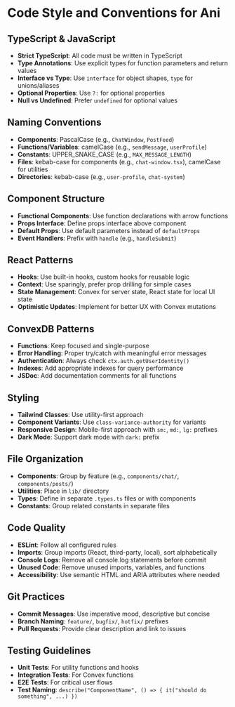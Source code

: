 # Code Style and Conventions for Ani

## TypeScript & JavaScript
- **Strict TypeScript**: All code must be written in TypeScript
- **Type Annotations**: Use explicit types for function parameters and return values
- **Interface vs Type**: Use `interface` for object shapes, `type` for unions/aliases
- **Optional Properties**: Use `?:` for optional properties
- **Null vs Undefined**: Prefer `undefined` for optional values

## Naming Conventions
- **Components**: PascalCase (e.g., `ChatWindow`, `PostFeed`)
- **Functions/Variables**: camelCase (e.g., `sendMessage`, `userProfile`)
- **Constants**: UPPER_SNAKE_CASE (e.g., `MAX_MESSAGE_LENGTH`)
- **Files**: kebab-case for components (e.g., `chat-window.tsx`), camelCase for utilities
- **Directories**: kebab-case (e.g., `user-profile`, `chat-system`)

## Component Structure
- **Functional Components**: Use function declarations with arrow functions
- **Props Interface**: Define props interface above component
- **Default Props**: Use default parameters instead of `defaultProps`
- **Event Handlers**: Prefix with `handle` (e.g., `handleSubmit`)

## React Patterns
- **Hooks**: Use built-in hooks, custom hooks for reusable logic
- **Context**: Use sparingly, prefer prop drilling for simple cases
- **State Management**: Convex for server state, React state for local UI state
- **Optimistic Updates**: Implement for better UX with Convex mutations

## ConvexDB Patterns
- **Functions**: Keep focused and single-purpose
- **Error Handling**: Proper try/catch with meaningful error messages
- **Authentication**: Always check `ctx.auth.getUserIdentity()`
- **Indexes**: Add appropriate indexes for query performance
- **JSDoc**: Add documentation comments for all functions

## Styling
- **Tailwind Classes**: Use utility-first approach
- **Component Variants**: Use `class-variance-authority` for variants
- **Responsive Design**: Mobile-first approach with `sm:`, `md:`, `lg:` prefixes
- **Dark Mode**: Support dark mode with `dark:` prefix

## File Organization
- **Components**: Group by feature (e.g., `components/chat/`, `components/posts/`)
- **Utilities**: Place in `lib/` directory
- **Types**: Define in separate `.types.ts` files or with components
- **Constants**: Group related constants in separate files

## Code Quality
- **ESLint**: Follow all configured rules
- **Imports**: Group imports (React, third-party, local), sort alphabetically
- **Console Logs**: Remove all console.log statements before commit
- **Unused Code**: Remove unused imports, variables, and functions
- **Accessibility**: Use semantic HTML and ARIA attributes where needed

## Git Practices
- **Commit Messages**: Use imperative mood, descriptive but concise
- **Branch Naming**: `feature/`, `bugfix/`, `hotfix/` prefixes
- **Pull Requests**: Provide clear description and link to issues

## Testing Guidelines
- **Unit Tests**: For utility functions and hooks
- **Integration Tests**: For Convex functions
- **E2E Tests**: For critical user flows
- **Test Naming**: `describe("ComponentName", () => { it("should do something", ...) })`